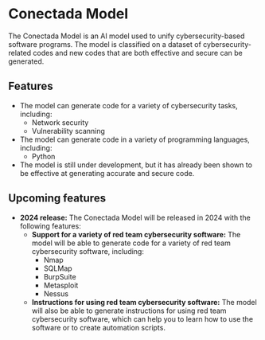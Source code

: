 # Conectada Model

The Conectada Model is an AI model used to unify cybersecurity-based software programs. The model is classified on a dataset of cybersecurity-related codes and new codes that are both effective and secure can be generated.

## Features

* The model can generate code for a variety of cybersecurity tasks, including:
    * Network security
    * Vulnerability scanning
* The model can generate code in a variety of programming languages, including:
    * Python
* The model is still under development, but it has already been shown to be effective at generating accurate and secure code.

## Upcoming features

* **2024 release:** The Conectada Model will be released in 2024 with the following features:
    * **Support for a variety of red team cybersecurity software:** The model will be able to generate code for a variety of red team cybersecurity software, including:
        * Nmap
        * SQLMap
        * BurpSuite
        * Metasploit
        * Nessus
    * **Instructions for using red team cybersecurity software:** The model will also be able to generate instructions for using red team cybersecurity software, which can help you to learn how to use the software or to create automation scripts.
